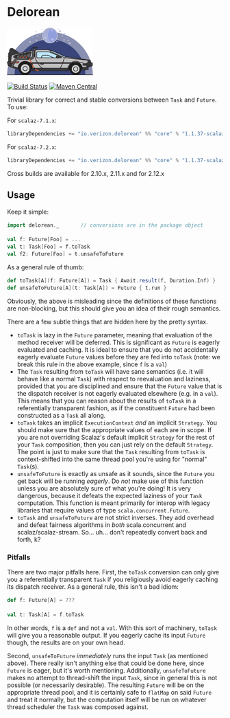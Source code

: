 # Delorean

![image](docs/img/logo.png)

[![Build Status](https://travis-ci.org/Verizon/delorean.svg?branch=master)](https://travis-ci.org/Verizon/delorean)
[![Maven Central](https://maven-badges.herokuapp.com/maven-central/io.verizon.delorean/core_2.11/badge.svg)](https://maven-badges.herokuapp.com/maven-central/io.verizon.delorean/core_2.11)

Trivial library for correct and stable conversions between `Task` and `Future`.  To use:

For `scalaz-7.1.x`:
```sbt
libraryDependencies += "io.verizon.delorean" %% "core" % "1.1.37-scalaz-7.1"
```

For `scalaz-7.2.x`:
```sbt
libraryDependencies += "io.verizon.delorean" %% "core" % "1.1.37-scalaz-7.2"
```

Cross builds are available for 2.10.x, 2.11.x and for 2.12.x

## Usage

Keep it simple:

```scala
import delorean._       // conversions are in the package object

val f: Future[Foo] = ...
val t: Task[Foo] = f.toTask
val f2: Future[Foo] = t.unsafeToFuture
```

As a general rule of thumb:

```scala
def toTask[A](f: Future[A]) = Task { Await.result(f, Duration.Inf) }
def unsafeToFuture[A](t: Task[A]) = Future { t.run }
```

Obviously, the above is misleading since the definitions of these functions are non-blocking, but this should give you an idea of their rough semantics.

There are a few subtle things that are hidden here by the pretty syntax.

- `toTask` is lazy in the `Future` parameter, meaning that evaluation of the method receiver will be deferred.  This is significant as `Future` is eagerly evaluated and caching.  It is ideal to ensure that you do not accidentally eagerly evaluate `Future` values before they are fed into `toTask` (note: we break this rule in the above example, since `f` is a `val`)
- The `Task` resulting from `toTask` will have sane semantics (i.e. it will behave like a normal `Task`) with respect to reevaluation and laziness, provided that you are disciplined and ensure that the `Future` value that is the dispatch receiver is not eagerly evaluated elsewhere (e.g. in a `val`).  This means that you can reason about the results of `toTask` in a referentially transparent fashion, as if the constituent `Future` had been constructed as a `Task` all along.
- `toTask` takes an implicit `ExecutionContext` *and* an implicit `Strategy`.  You should make sure that the appropriate values of each are in scope.  If you are not overriding Scalaz's default implicit `Strategy` for the rest of your `Task` composition, then you can just rely on the default `Strategy`.  The point is just to make sure that the `Task` resulting from `toTask` is context-shifted into the same thread pool you're using for "normal" `Task`(s).
- `unsafeToFuture` is exactly as unsafe as it sounds, since the `Future` you get back will be running *eagerly*.  Do *not* make use of this function unless you are absolutely sure of what you're doing!  It is very dangerous, because it defeats the expected laziness of your `Task` computation.  This function is meant primarily for interop with legacy libraries that require values of type `scala.concurrent.Future`.
- `toTask` and `unsafeToFuture` are not strict inverses.  They add overhead and defeat fairness algorithms in *both* scala.concurrent and scalaz/scalaz-stream.  So… uh… don't repeatedly convert back and forth, k?

### Pitfalls

There are two major pitfalls here.  First, the `toTask` conversion can only give you a referentially transparent `Task` if you religiously avoid eagerly caching its dispatch receiver.  As a general rule, this isn't a bad idiom:

```scala
def f: Future[A] = ???

val t: Task[A] = f.toTask
```

In other words, `f` is a `def` and not a `val`.  With this sort of machinery, `toTask` will give you a reasonable output.  If you eagerly cache its input `Future` though, the results are on your own head.

Second, `unsafeToFuture` *immediately* runs the input `Task` (as mentioned above).  There really isn't anything else that could be done here, since `Future` is eager, but it's worth mentioning.  Additionally, `unsafeToFuture` makes no attempt to thread-shift the input `Task`, since in general this is not possible (or necessarily desirable).  The resulting `Future` will be on the appropriate thread pool, and it is certainly safe to `flatMap` on said `Future` and treat it normally, but the computation itself will be run on whatever thread scheduler the `Task` was composed against.
